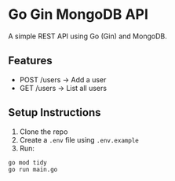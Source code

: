 # Go Gin MongoDB API

A simple REST API using Go (Gin) and MongoDB.

## Features
- POST /users → Add a user
- GET /users → List all users

## Setup Instructions

1. Clone the repo
2. Create a `.env` file using `.env.example`
3. Run:

```bash
go mod tidy
go run main.go
